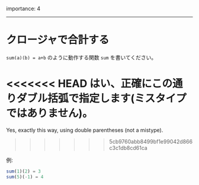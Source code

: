 importance: 4

---

# クロージャで合計する

`sum(a)(b) = a+b` のように動作する関数 `sum` を書いてください。

<<<<<<< HEAD
はい、正確にこの通りダブル括弧で指定します(ミスタイプではありません)。
=======
Yes, exactly this way, using double parentheses (not a mistype).
>>>>>>> 5cb9760abb8499bf1e99042d866c3c1db8cd61ca

例:

```js
sum(1)(2) = 3
sum(5)(-1) = 4
```
